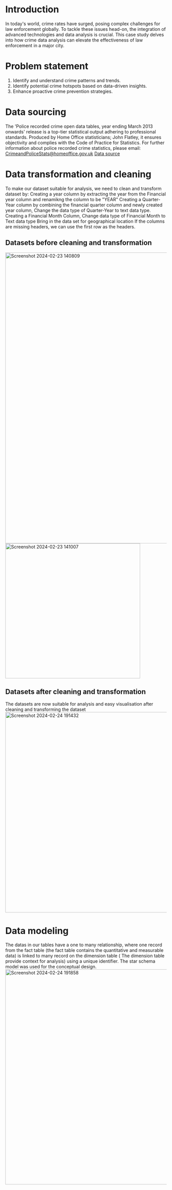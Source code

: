 # Introduction
In today's world, crime rates have surged, posing complex challenges for law enforcement globally. To tackle these issues head-on, the integration of advanced technologies and data analysis is crucial. This case study delves into how crime data analysis can elevate the effectiveness of law enforcement in a major city.
# Problem statement
1. Identify and understand crime patterns and trends.
2. Identify potential crime hotspots based on data-driven insights.
3. Enhance proactive crime prevention strategies.
# Data sourcing 
The 'Police recorded crime open data tables, year ending March 2013 onwards' release is a top-tier statistical output adhering to professional standards. Produced by Home Office statisticians\; John Flatley, it ensures objectivity and complies with the Code of Practice for Statistics.
For further information about police recorded crime statistics, please email: CrimeandPoliceStats@homeoffice.gov.uk
[Data source](https://assets.publishing.service.gov.uk/media/65afb470bc0de3000d187340/prc-pfa-mar2013-onwards-tables-250124.ods)
# Data transformation and cleaning
To make our dataset suitable for analysis, we need to clean and transform dataset by:
Creating a year column by extracting the year from the Financial year column and renamikng the column to be "YEAR"
Creating a Quarter-Year column by combining the financial quarter column and newly created year column, Change the data type of Quarter-Year to text data type.
Creating a Financial Month Column, Change data type of Financial Month to Text data type
Bring in the data set for geographical location
If the columns are missing headers, we can use the first row as the headers.
## Datasets before cleaning and transformation
<img width="907" alt="Screenshot 2024-02-23 140809" src="https://github.com/Barbiespec/criminal-record/assets/158063327/694cfefd-e6bc-46f9-9c7d-48b22137d5bd">
<img width="421" alt="Screenshot 2024-02-23 141007" src="https://github.com/Barbiespec/criminal-record/assets/158063327/3773df7a-39dc-4950-9cfd-057f1117401f">

## Datasets after cleaning and transformation
The datasets are now suitable for analysis and easy visualisation after cleaning and transforming the dataset
<img width="625" alt="Screenshot 2024-02-24 191432" src="https://github.com/Barbiespec/criminal-record/assets/158063327/103d53fe-2aee-4ae8-9fb0-794dce2fedbb">

# Data modeling
The datas in our tables have a one to many relationship, where one record from the fact table (the fact table contains the quantitative and measurable data) is linked to many record on the dimension table ( The dimension table provide context for analysis) using a unique identifier. The star schema model was used for the conceptual design.
<img width="671" alt="Screenshot 2024-02-24 191858" src="https://github.com/Barbiespec/criminal-record/assets/158063327/ae63c4c2-aaf2-4f25-973d-e6657044af5e">





